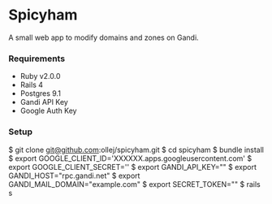 Spicyham
========

A small web app to modify domains and zones on Gandi.

### Requirements

 * Ruby v2.0.0
 * Rails 4
 * Postgres 9.1
 * Gandi API Key
 * Google Auth Key

### Setup

 $ git clone git@github.com:ollej/spicyham.git
 $ cd spicyham
 $ bundle install
 $ export GOOGLE_CLIENT_ID='XXXXXX.apps.googleusercontent.com'
 $ export GOOGLE_CLIENT_SECRET='<secret>'
 $ export GANDI_API_KEY="<gandi api key>"
 $ export GANDI_HOST="rpc.gandi.net"
 $ export GANDI_MAIL_DOMAIN="example.com"
 $ export SECRET_TOKEN="<rails secret token>"
 $ rails s
